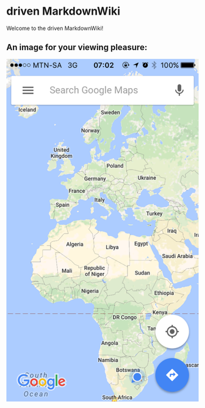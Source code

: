 # driven MarkdownWiki
Welcome to the driven MarkdownWiki!

## An image for your viewing pleasure:
![Map](IMG_8752.PNG)
